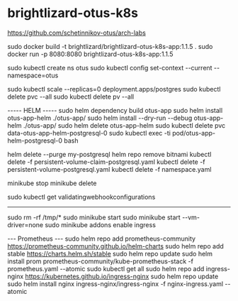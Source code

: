 # brightlizard-otus-k8s
https://github.com/schetinnikov-otus/arch-labs

sudo docker build -t brightlizard/brightlizard-otus-k8s-app:1.1.5 .
sudo docker run -p 8080:8080 brightlizard-otus-k8s-app:1.1.5

sudo kubectl create ns otus
sudo kubectl config set-context --current --namespace=otus

sudo kubectl scale --replicas=0 deployment.apps/postgres
sudo kubectl delete pvc --all
sudo kubectl delete pv --all


----- HELM -----
sudo helm dependency build otus-app
sudo helm install otus-app-helm ./otus-app/
sudo helm install --dry-run --debug otus-app-helm ./otus-app/
sudo helm delete otus-app-helm
sudo kubectl delete pvc data-otus-app-helm-postgresql-0
sudo kubectl exec -ti pod/otus-app-helm-postgresql-0 bash


helm delete --purge my-postgresql
helm repo remove bitnami
kubectl delete -f persistent-volume-claim-postgresql.yaml
kubectl delete -f persistent-volume-postgresql.yaml
kubectl delete -f namespace.yaml

minikube stop
minikube delete

sudo kubectl get validatingwebhookconfigurations

-----------
sudo rm -rf /tmp/*
sudo minikube start
sudo minikube start --vm-driver=none
sudo minikube addons enable ingress


--- Prometheus ---
sudo helm repo add prometheus-community https://prometheus-community.github.io/helm-charts
sudo helm repo add stable https://charts.helm.sh/stable
sudo helm repo update
sudo helm install prom prometheus-community/kube-prometheus-stack -f prometheus.yaml --atomic
sudo kubectl get all
sudo helm repo add ingress-nginx https://kubernetes.github.io/ingress-nginx
sudo helm repo update
sudo helm install nginx ingress-nginx/ingress-nginx -f nginx-ingress.yaml --atomic

